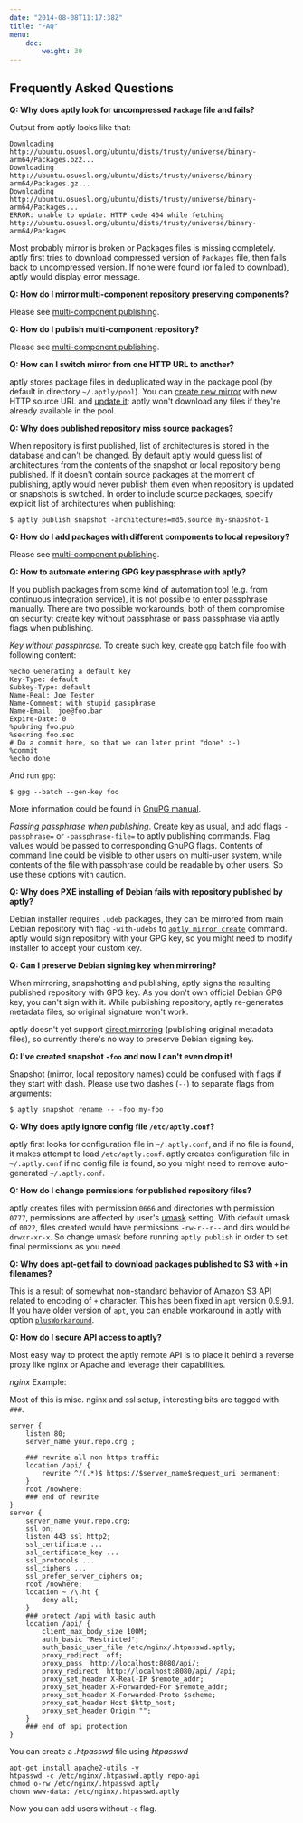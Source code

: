 ```yaml
---
date: "2014-08-08T11:17:38Z"
title: "FAQ"
menu:
    doc:
        weight: 30
---
```


Frequently Asked Questions
--------------------------

**Q: Why does aptly look for uncompressed `Package` file and fails?**

Output from aptly looks like that:

    Downloading http://ubuntu.osuosl.org/ubuntu/dists/trusty/universe/binary-arm64/Packages.bz2...
    Downloading http://ubuntu.osuosl.org/ubuntu/dists/trusty/universe/binary-arm64/Packages.gz...
    Downloading http://ubuntu.osuosl.org/ubuntu/dists/trusty/universe/binary-arm64/Packages...
    ERROR: unable to update: HTTP code 404 while fetching http://ubuntu.osuosl.org/ubuntu/dists/trusty/universe/binary-arm64/Packages

Most probably mirror is broken or Packages files is missing completely. aptly first tries to
download compressed version of `Packages` file, then falls back to uncompressed version. If none
were found (or failed to download), aptly would display error message.

**Q: How do I mirror multi-component repository preserving components?**

Please see [multi-component publishing](/doc/feature/multi-component/).

**Q: How do I publish multi-component repository?**

Please see [multi-component publishing](/doc/feature/multi-component/).

**Q: How can I switch mirror from one HTTP URL to another?**

aptly stores package files in deduplicated way in the package pool (by default in directory `~/.aptly/pool`).
You can [create new mirror](/doc/aptly/mirror/create/) with new HTTP source URL and
[update it](/doc/aptly/mirror/update): aptly won't download any files if they're
already available in the pool.

**Q: Why does published repository miss source packages?**

When repository is first published, list of architectures is stored in the database
and can't be changed. By default aptly would guess list of architectures from the
contents of the snapshot or local repository being published. If it doesn't contain
source packages at the moment of publishing, aptly would never publish them even
when repository is updated or snapshots is switched. In order to include source
packages, specify explicit list of architectures when publishing:

    $ aptly publish snapshot -architectures=md5,source my-snapshot-1

**Q: How do I add packages with different components to local repository?**

Please see [multi-component publishing](/doc/feature/multi-component/).

**Q: How to automate entering GPG key passphrase with aptly?**

If you publish packages from some kind of automation tool (e.g. from continuous integration
service), it is not possible to enter passphrase manually. There are two possible workarounds,
both of them compromise on security: create key without passphrase or pass passphrase via
aptly flags when publishing.

*Key without passphrase*. To create such key,
create `gpg` batch file `foo` with following content:

    %echo Generating a default key
    Key-Type: default
    Subkey-Type: default
    Name-Real: Joe Tester
    Name-Comment: with stupid passphrase
    Name-Email: joe@foo.bar
    Expire-Date: 0
    %pubring foo.pub
    %secring foo.sec
    # Do a commit here, so that we can later print "done" :-)
    %commit
    %echo done

And run `gpg`:

    $ gpg --batch --gen-key foo

More information could be found in [GnuPG manual](https://www.gnupg.org/documentation/manuals/gnupg-devel/Unattended-GPG-key-generation.html).

*Passing passphrase when publishing*. Create key as usual, and add flags `-passphrase=` or
`-passphrase-file=` to aptly publishing commands. Flag values would be passed to corresponding GnuPG
flags. Contents of command line could be visible to other users on multi-user system, while contents
of the file with passphrase could be readable by other users. So use these options with caution.

**Q: Why does PXE installing of Debian fails with repository published by aptly?**

Debian installer requires `.udeb` packages, they can be mirrored from main Debian repository
with flag `-with-udebs` to [`aptly mirror create`](/doc/aptly/mirror/create) command. aptly
would sign repository with your GPG key, so you might need to modify installer to accept
your custom key.

**Q: Can I preserve Debian signing key when mirroring?**

When mirroring, snapshotting and publishing, aptly signs the resulting published repository
with GPG key. As you don't own official Debian GPG key, you can't sign with it. While publishing
repository, aptly re-generates metadata files, so original signature won't work.

aptly doesn't yet support [direct mirroring](https://github.com/aptly-dev/aptly/issues/37)
(publishing original metadata files), so currently there's no way to preserve Debian signing key.

**Q: I've created snapshot `-foo` and now I can't even drop it!**

Snapshot (mirror, local repository names) could be confused with flags if they start with
dash. Please use two dashes (`--`) to separate flags from arguments:

    $ aptly snapshot rename -- -foo my-foo


**Q: Why does aptly ignore config file `/etc/aptly.conf`?**

aptly first looks for configuration file in `~/.aptly.conf`, and if no file is found, it
makes attempt to load `/etc/aptly.conf`. aptly creates configuration file in `~/.aptly.conf`
if no config file is found, so you might need to remove auto-generated `~/.aptly.conf`.

**Q: How do I change permissions for published repository files?**

aptly creates files with permission `0666` and directories with permission `0777`, permissions
are affected by user's [umask](http://en.wikipedia.org/wiki/Umask) setting. With default umask
of `0022`, files created would have permissions `-rw-r--r--` and dirs would be `drwxr-xr-x`.
So change umask before running `aptly publish` in order to set final permissions as you need.

**Q: Why does apt-get fail to download packages published to S3 with `+` in filenames?**

This is a result of somewhat non-standard behavior of Amazon S3 API related to encoding
of `+` character. This has been fixed in `apt` version 0.9.9.1. If you have older version
of `apt`, you can enable workaround in aptly with option [`plusWorkaround`](/doc/feature/s3/).

**Q: How do I secure API access to aptly?**

Most easy way to protect the aptly remote API is to place it behind a reverse proxy like nginx or Apache and leverage their capabilities.

*nginx* Example:

Most of this is misc. nginx and ssl setup, interesting bits are tagged with ```###```.


```
server {
	listen 80;
	server_name your.repo.org ;
	
	### rewrite all non https traffic
	location /api/ {
		rewrite ^/(.*)$ https://$server_name$request_uri permanent;
	}
	root /nowhere;
	### end of rewrite
}
server {
	server_name your.repo.org;
	ssl on;
	listen 443 ssl http2;
	ssl_certificate ...
	ssl_certificate_key ...
	ssl_protocols ...
	ssl_ciphers ...
	ssl_prefer_server_ciphers on;
	root /nowhere;
	location ~ /\.ht {
		deny all;
	}
	### protect /api with basic auth
	location /api/ {
		client_max_body_size 100M;
		auth_basic "Restricted";
		auth_basic_user_file /etc/nginx/.htpasswd.aptly;
		proxy_redirect	off;
		proxy_pass	http://localhost:8080/api/;
		proxy_redirect	http://localhost:8080/api/ /api;
		proxy_set_header X-Real-IP $remote_addr;
		proxy_set_header X-Forwarded-For $remote_addr;
		proxy_set_header X-Forwarded-Proto $scheme;
		proxy_set_header Host $http_host;
		proxy_set_header Origin "";
	}
	### end of api protection
}
```

You can create a *.htpasswd* file using *htpasswd*

```
apt-get install apache2-utils -y
htpasswd -c /etc/nginx/.htpasswd.aptly repo-api
chmod o-rw /etc/nginx/.htpasswd.aptly
chown www-data: /etc/nginx/.htpasswd.aptly
```

Now you can add users without ```-c``` flag.
